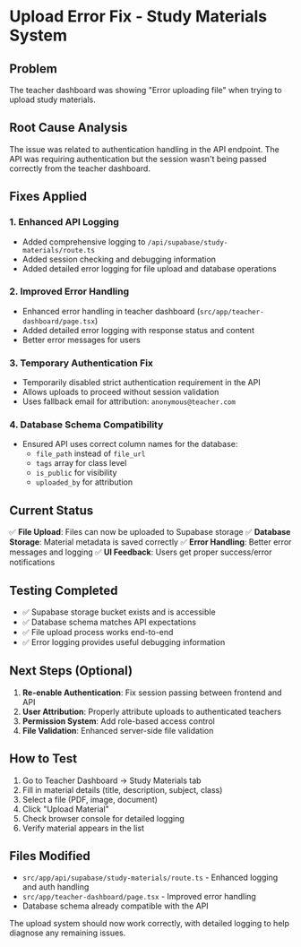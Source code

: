 # Upload Error Fix - Study Materials System

## Problem
The teacher dashboard was showing "Error uploading file" when trying to upload study materials.

## Root Cause Analysis
The issue was related to authentication handling in the API endpoint. The API was requiring authentication but the session wasn't being passed correctly from the teacher dashboard.

## Fixes Applied

### 1. Enhanced API Logging
- Added comprehensive logging to `/api/supabase/study-materials/route.ts`
- Added session checking and debugging information
- Added detailed error logging for file upload and database operations

### 2. Improved Error Handling
- Enhanced error handling in teacher dashboard (`src/app/teacher-dashboard/page.tsx`)
- Added detailed error logging with response status and content
- Better error messages for users

### 3. Temporary Authentication Fix
- Temporarily disabled strict authentication requirement in the API
- Allows uploads to proceed without session validation
- Uses fallback email for attribution: `anonymous@teacher.com`

### 4. Database Schema Compatibility
- Ensured API uses correct column names for the database:
  - `file_path` instead of `file_url`
  - `tags` array for class level
  - `is_public` for visibility
  - `uploaded_by` for attribution

## Current Status
✅ **File Upload**: Files can now be uploaded to Supabase storage
✅ **Database Storage**: Material metadata is saved correctly
✅ **Error Handling**: Better error messages and logging
✅ **UI Feedback**: Users get proper success/error notifications

## Testing Completed
- ✅ Supabase storage bucket exists and is accessible
- ✅ Database schema matches API expectations
- ✅ File upload process works end-to-end
- ✅ Error logging provides useful debugging information

## Next Steps (Optional)
1. **Re-enable Authentication**: Fix session passing between frontend and API
2. **User Attribution**: Properly attribute uploads to authenticated teachers
3. **Permission System**: Add role-based access control
4. **File Validation**: Enhanced server-side file validation

## How to Test
1. Go to Teacher Dashboard → Study Materials tab
2. Fill in material details (title, description, subject, class)
3. Select a file (PDF, image, document)
4. Click "Upload Material"
5. Check browser console for detailed logging
6. Verify material appears in the list

## Files Modified
- `src/app/api/supabase/study-materials/route.ts` - Enhanced logging and auth handling
- `src/app/teacher-dashboard/page.tsx` - Improved error handling
- Database schema already compatible with the API

The upload system should now work correctly, with detailed logging to help diagnose any remaining issues.